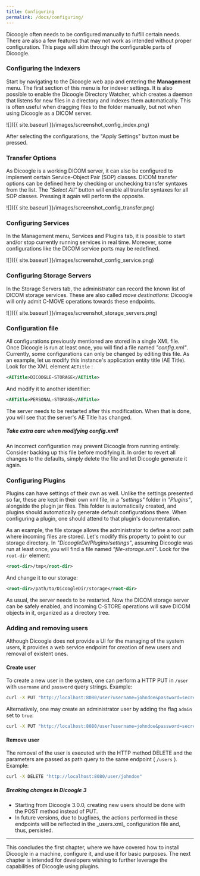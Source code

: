 ```yaml
---
title: Configuring
permalink: /docs/configuring/
---
```


Dicoogle often needs to be configured manually to fulfill certain needs. There are also a few features that may not work as intended without proper configuration. This page will skim through the configurable parts of Dicoogle.

### Configuring the Indexers

Start by navigating to the Dicoogle web app and entering the **Management** menu. The first section of this menu is for indexer settings. It is also possible to enable the Dicoogle Directory Watcher, which creates a daemon that listens for new files in a directory and indexes them automatically. This is often useful when dragging files to the folder manually, but not when using Dicoogle as a DICOM server.

![]({{ site.baseurl }}/images/screenshot_config_index.png)

After selecting the configurations, the "Apply Settings" button must be pressed.

### Transfer Options

As Dicoogle is a working DICOM server, it can also be configured to implement certain Service-Object Pair (SOP) classes. DICOM transfer options can be defined here by checking or unchecking transfer syntaxes from the list. The _"Select All"_ button will enable all transfer syntaxes for all SOP classes. Pressing it again will perform the opposite.

![]({{ site.baseurl }}/images/screenshot_config_transfer.png)

### Configuring Services

In the Management menu, Services and Plugins tab, it is possible to start and/or stop currently running services in real time. Moreover, some configurations like the DICOM service ports may be redefined.

![]({{ site.baseurl }}/images/screenshot_config_service.png)

### Configuring Storage Servers

In the Storage Servers tab, the administrator can record the known list of DICOM storage services. These are also called _move destinations_: Dicoogle will only admit C-MOVE operations towards these endpoints.

![]({{ site.baseurl }}/images/screenshot_storage_servers.png)

### Configuration file

All configurations previously mentioned are stored in a single XML file. Once Dicoogle is run at least once, you will find a file named _"config.xml"_. Currently, some configurations can only be changed by editing this file. As an example, let us modify this instance's application entity title (AE Title). Look for the XML element `AETitle` :

``` xml
<AETitle>DICOOGLE-STORAGE</AETitle>
```

And modify it to another identifier:

``` xml
<AETitle>PERSONAL-STORAGE</AETitle>
```

The server needs to be restarted after this modification. When that is done, you will see that the server's AE Title has changed.

<div class="note warning">
  <h5>Take extra care when modifying config.xml!</h5>
  <p>An incorrect configuration may prevent Dicoogle from running entirely. Consider backing up this file before modifying it. In order to revert all changes to the defaults, simply delete the file and let Dicoogle generate it again.</p>
</div>

### Configuring Plugins

Plugins can have settings of their own as well. Unlike the settings presented so far, these are kept in their own xml file, in a _"settings"_ folder in _"Plugins"_, alongside the plugin jar files. This folder is automatically created, and plugins should automatically generate default configurations there. When configuring a plugin, one should attend to that plugin's documentation.

As an example, the file storage allows the administrator to define a root path where incoming files are stored. Let's modify this property to point to our storage directory. In _"DicoogleDir/Plugins/settings"_, assuming Dicoogle was run at least once, you will find a file named _"file-storage.xml"_. Look for the `root-dir` element:

```xml
<root-dir>/tmp</root-dir>
```

And change it to our storage:

```xml
<root-dir>/path/to/DicoogleDir/storage</root-dir>
```

As usual, the server needs to be restarted. Now the DICOM storage server can be safely enabled, and incoming C-STORE operations will save DICOM objects in it, organized as a directory tree.

### Adding and removing users

Although Dicoogle does not provide a UI for the managing of the system users, it provides a web service endpoint for creation of new users and removal of existent ones.

#### Create user

To create a new user in the system, one can perform a HTTP PUT in `/user` with `username` and `password` query strings. Example:

``` bash
curl -X PUT "http://localhost:8080/user?username=johndoe&password=secret"
```

Alternatively, one may create an administrator user by adding the flag `admin` set to `true`:

``` bash
curl -X PUT "http://localhost:8080/user?username=johndoe&password=secret&admin=true"
```

#### Remove user

The removal of the user is executed with the HTTP method DELETE and the parameters are passed as path query to the same endpoint ( `/users` ). Example:

``` bash
curl -X DELETE "http://localhost:8080/user/johndoe"
```

<div class="note unreleased" >
  <h5>Breaking changes in Dicoogle 3</h5>
  <ul>
    <li>Starting from Dicoogle 3.0.0, creating new users should be done with the POST method instead of PUT.</li>
    <li>In future versions, due to bugfixes, the actions performed in these endpoints will be reflected in the _users.xml_ configuration file and, thus, persisted.</li>
  </ul>
</div>

------------------

This concludes the first chapter, where we have covered how to install Dicoogle in a machine, configure it, and use it for basic purposes. The next chapter is intended for developers wishing to further leverage the capabilities of Dicoogle using plugins.

